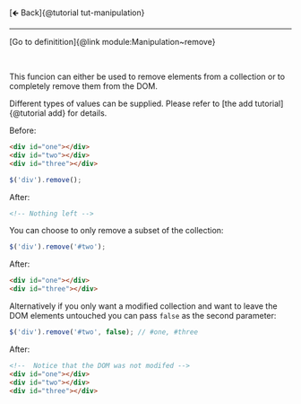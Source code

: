[🡸 Back]{@tutorial tut-manipulation}
___

[Go to definitition]{@link module:Manipulation~remove}

&nbsp;

This funcion can either be used to remove elements from a collection or to completely remove them from the DOM.

Different types of values can be supplied. Please refer to [the add tutorial]{@tutorial add} for details.

Before:
```html
<div id="one"></div>
<div id="two"></div>
<div id="three"></div>
```

```js
$('div').remove();
```

After:
```html
<!-- Nothing left -->
```

You can choose to only remove a subset of the collection:
```js
$('div').remove('#two');
```

After:
```html
<div id="one"></div>
<div id="three"></div>
```

Alternatively if you only want a modified collection and want to leave the DOM elements untouched you can pass `false` as the second parameter:

```js
$('div').remove('#two', false); // #one, #three
```

After:
```html
<!--  Notice that the DOM was not modifed -->
<div id="one"></div>
<div id="two"></div>
<div id="three"></div>
```

